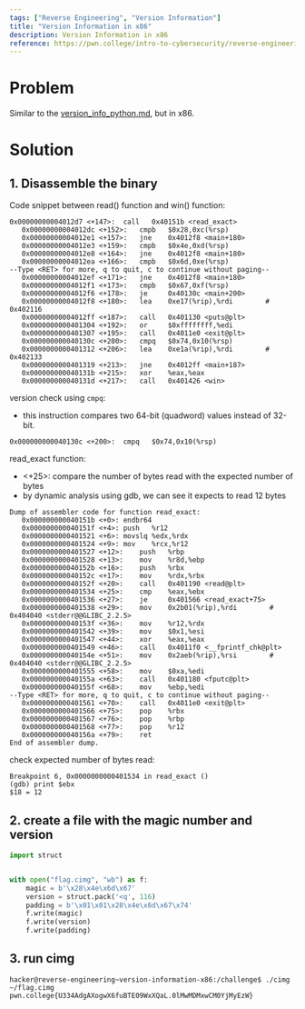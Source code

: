 ```yaml
---
tags: ["Reverse Engineering", "Version Information"]
title: "Version Information in x86"
description: Version Information in x86
reference: https://pwn.college/intro-to-cybersecurity/reverse-engineering/
---
```


# Problem

Similar to the [version_info_python.md](version_info_python.md), but in x86.

# Solution

## 1. Disassemble the binary

Code snippet between read() function and win() function:

```
0x00000000004012d7 <+147>:	call   0x40151b <read_exact>
   0x00000000004012dc <+152>:	cmpb   $0x28,0xc(%rsp)
   0x00000000004012e1 <+157>:	jne    0x4012f8 <main+180>
   0x00000000004012e3 <+159>:	cmpb   $0x4e,0xd(%rsp)
   0x00000000004012e8 <+164>:	jne    0x4012f8 <main+180>
   0x00000000004012ea <+166>:	cmpb   $0x6d,0xe(%rsp)
--Type <RET> for more, q to quit, c to continue without paging--
   0x00000000004012ef <+171>:	jne    0x4012f8 <main+180>
   0x00000000004012f1 <+173>:	cmpb   $0x67,0xf(%rsp)
   0x00000000004012f6 <+178>:	je     0x40130c <main+200>
   0x00000000004012f8 <+180>:	lea    0xe17(%rip),%rdi        # 0x402116
   0x00000000004012ff <+187>:	call   0x401130 <puts@plt>
   0x0000000000401304 <+192>:	or     $0xffffffff,%edi
   0x0000000000401307 <+195>:	call   0x4011e0 <exit@plt>
   0x000000000040130c <+200>:	cmpq   $0x74,0x10(%rsp)
   0x0000000000401312 <+206>:	lea    0xe1a(%rip),%rdi        # 0x402133
   0x0000000000401319 <+213>:	jne    0x4012ff <main+187>
   0x000000000040131b <+215>:	xor    %eax,%eax
   0x000000000040131d <+217>:	call   0x401426 <win>
```

version check using `cmpq`:

- this instruction compares two 64-bit (quadword) values instead of 32-bit.

```
0x000000000040130c <+200>:	cmpq   $0x74,0x10(%rsp)
```

read_exact function:

- <+25>: compare the number of bytes read with the expected number of bytes
- by dynamic analysis using gdb, we can see it expects to read 12 bytes

```
Dump of assembler code for function read_exact:
   0x000000000040151b <+0>:	endbr64
   0x000000000040151f <+4>:	push   %r12
   0x0000000000401521 <+6>:	movslq %edx,%rdx
   0x0000000000401524 <+9>:	mov    %rcx,%r12
   0x0000000000401527 <+12>:	push   %rbp
   0x0000000000401528 <+13>:	mov    %r8d,%ebp
   0x000000000040152b <+16>:	push   %rbx
   0x000000000040152c <+17>:	mov    %rdx,%rbx
   0x000000000040152f <+20>:	call   0x401190 <read@plt>
   0x0000000000401534 <+25>:	cmp    %eax,%ebx
   0x0000000000401536 <+27>:	je     0x401566 <read_exact+75>
   0x0000000000401538 <+29>:	mov    0x2b01(%rip),%rdi        # 0x404040 <stderr@@GLIBC_2.2.5>
   0x000000000040153f <+36>:	mov    %r12,%rdx
   0x0000000000401542 <+39>:	mov    $0x1,%esi
   0x0000000000401547 <+44>:	xor    %eax,%eax
   0x0000000000401549 <+46>:	call   0x4011f0 <__fprintf_chk@plt>
   0x000000000040154e <+51>:	mov    0x2aeb(%rip),%rsi        # 0x404040 <stderr@@GLIBC_2.2.5>
   0x0000000000401555 <+58>:	mov    $0xa,%edi
   0x000000000040155a <+63>:	call   0x401180 <fputc@plt>
   0x000000000040155f <+68>:	mov    %ebp,%edi
--Type <RET> for more, q to quit, c to continue without paging--
   0x0000000000401561 <+70>:	call   0x4011e0 <exit@plt>
   0x0000000000401566 <+75>:	pop    %rbx
   0x0000000000401567 <+76>:	pop    %rbp
   0x0000000000401568 <+77>:	pop    %r12
   0x000000000040156a <+79>:	ret
End of assembler dump.
```

check expected number of bytes read:

```
Breakpoint 6, 0x0000000000401534 in read_exact ()
(gdb) print $ebx
$18 = 12
```

## 2. create a file with the magic number and version

```python
import struct


with open("flag.cimg", "wb") as f:
    magic = b'\x28\x4e\x6d\x67'
    version = struct.pack('<q', 116)
    padding = b'\x01\x01\x28\x4e\x6d\x67\x74'
    f.write(magic)
    f.write(version)
    f.write(padding)
```

## 3. run cimg

```
hacker@reverse-engineering~version-information-x86:/challenge$ ./cimg ~/flag.cimg
pwn.college{U334AdgAXogwX6fuBTE09WxXQaL.0lMwMDMxwCM0YjMyEzW}
```
